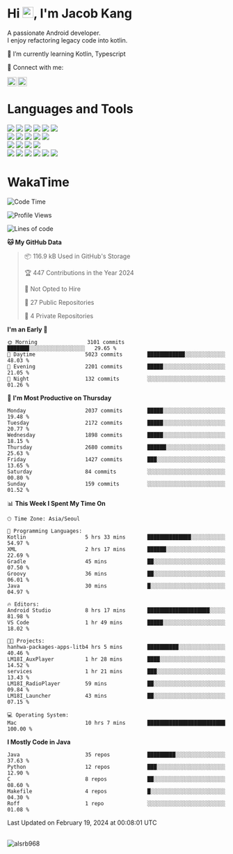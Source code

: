 # Hi <img src="https://media.giphy.com/media/hvRJCLFzcasrR4ia7z/giphy.gif" width="25px">, I'm Jacob Kang
A passionate Android developer.
</br>
I enjoy refactoring legacy code into kotlin.

🌱 I’m currently learning Kotlin, Typescript

🤝 Connect with me:

<a href="https://www.linkedin.com/in/minkyu-kang-b7477b1b2/"><img align="left" src="https://raw.githubusercontent.com/yushi1007/yushi1007/main/images/linkedin.svg" alt="Minkyu Kang | LinkedIn" width="21px"/></a>
<a href="https://www.instagram.com/_jacob_kang/"><img align="left" src="https://raw.githubusercontent.com/yushi1007/yushi1007/main/images/instagram.svg" alt="Jacob Kang | Instagram" width="21px"/></a>

</br>

# Languages and Tools

<div align="left">
<img src="https://img.shields.io/badge/java-007396?logo=java&logoColor=white"/>
<img src="https://img.shields.io/badge/kotlin-7F52FF?logo=kotlin&logoColor=white"/>
<img src="https://img.shields.io/badge/python-3776AB?logo=python&logoColor=white"/>
<img src="https://img.shields.io/badge/bash shell-4EAA25?logo=gnubash&logoColor=white"/>
<img src="https://img.shields.io/badge/c-A8B9CC?logo=c&logoColor=white"/>
<img src="https://img.shields.io/badge/c++-00599C?logo=c%2b%2b&logoColor=white"/>
</div>
<div align="left">
<img src="https://img.shields.io/badge/git-F05032?logo=git&logoColor=white"/>
<img src="https://img.shields.io/badge/github-181717?logo=github&logoColor=white"/>
<img src="https://img.shields.io/badge/mysql-4479A1?logo=mysql&logoColor=white"/>
<img src="https://img.shields.io/badge/sqlite-003B57?logo=sqlite&logoColor=white"/>
<img src="https://img.shields.io/badge/amazon AWS-232F3E?logo=amazonaws&logoColor=white"/>
</div>
<div align="left">
<img src="https://img.shields.io/badge/android-3DDC84?logo=android&logoColor=white"/>
<img src="https://img.shields.io/badge/linux-FCC624?logo=linux&logoColor=white"/>
<img src="https://img.shields.io/badge/flask-000000?logo=flask&logoColor=white"/>
<img src="https://img.shields.io/badge/arduino-00979D?logo=arduino&logoColor=white"/>
</div>
<div align="left">
<img src="https://img.shields.io/badge/slack-4A154B?logo=slack&logoColor=white"/>
<img src="https://img.shields.io/badge/notion-000000?logo=notion&logoColor=white"/>
<img src="https://img.shields.io/badge/jira-0052CC?logo=jira&logoColor=white"/>
<img src="https://img.shields.io/badge/postman-FF6C37?logo=postman&logoColor=white"/>
<img src="https://img.shields.io/badge/intellij-000000?logo=intellijidea&logoColor=white"/>
<img src="https://img.shields.io/badge/pycharm-000000?logo=pycharm&logoColor=white"/>
</div>

# WakaTime

<!--START_SECTION:waka-->
![Code Time](http://img.shields.io/badge/Code%20Time-3%2C500%20hrs%2018%20mins-blue)

![Profile Views](http://img.shields.io/badge/Profile%20Views-0-blue)

![Lines of code](https://img.shields.io/badge/From%20Hello%20World%20I%27ve%20Written-7.5%20million%20lines%20of%20code-blue)

**🐱 My GitHub Data** 

> 📦 116.9 kB Used in GitHub's Storage 
 > 
> 🏆 447 Contributions in the Year 2024
 > 
> 🚫 Not Opted to Hire
 > 
> 📜 27 Public Repositories 
 > 
> 🔑 4 Private Repositories 
 > 
**I'm an Early 🐤** 

```text
🌞 Morning                3101 commits        ███████░░░░░░░░░░░░░░░░░░   29.65 % 
🌆 Daytime                5023 commits        ████████████░░░░░░░░░░░░░   48.03 % 
🌃 Evening                2201 commits        █████░░░░░░░░░░░░░░░░░░░░   21.05 % 
🌙 Night                  132 commits         ░░░░░░░░░░░░░░░░░░░░░░░░░   01.26 % 
```
📅 **I'm Most Productive on Thursday** 

```text
Monday                   2037 commits        █████░░░░░░░░░░░░░░░░░░░░   19.48 % 
Tuesday                  2172 commits        █████░░░░░░░░░░░░░░░░░░░░   20.77 % 
Wednesday                1898 commits        █████░░░░░░░░░░░░░░░░░░░░   18.15 % 
Thursday                 2680 commits        ██████░░░░░░░░░░░░░░░░░░░   25.63 % 
Friday                   1427 commits        ███░░░░░░░░░░░░░░░░░░░░░░   13.65 % 
Saturday                 84 commits          ░░░░░░░░░░░░░░░░░░░░░░░░░   00.80 % 
Sunday                   159 commits         ░░░░░░░░░░░░░░░░░░░░░░░░░   01.52 % 
```


📊 **This Week I Spent My Time On** 

```text
🕑︎ Time Zone: Asia/Seoul

💬 Programming Languages: 
Kotlin                   5 hrs 33 mins       ██████████████░░░░░░░░░░░   54.97 % 
XML                      2 hrs 17 mins       ██████░░░░░░░░░░░░░░░░░░░   22.69 % 
Gradle                   45 mins             ██░░░░░░░░░░░░░░░░░░░░░░░   07.50 % 
Groovy                   36 mins             ██░░░░░░░░░░░░░░░░░░░░░░░   06.01 % 
Java                     30 mins             █░░░░░░░░░░░░░░░░░░░░░░░░   04.97 % 

🔥 Editors: 
Android Studio           8 hrs 17 mins       ████████████████████░░░░░   81.98 % 
VS Code                  1 hr 49 mins        █████░░░░░░░░░░░░░░░░░░░░   18.02 % 

🐱‍💻 Projects: 
hanhwa-packages-apps-litb4 hrs 5 mins        ██████████░░░░░░░░░░░░░░░   40.46 % 
LM18I_AuxPlayer          1 hr 28 mins        ████░░░░░░░░░░░░░░░░░░░░░   14.52 % 
services                 1 hr 21 mins        ███░░░░░░░░░░░░░░░░░░░░░░   13.43 % 
LM18I_RadioPlayer        59 mins             ██░░░░░░░░░░░░░░░░░░░░░░░   09.84 % 
LM18I_Launcher           43 mins             ██░░░░░░░░░░░░░░░░░░░░░░░   07.15 % 

💻 Operating System: 
Mac                      10 hrs 7 mins       █████████████████████████   100.00 % 
```

**I Mostly Code in Java** 

```text
Java                     35 repos            █████████░░░░░░░░░░░░░░░░   37.63 % 
Python                   12 repos            ███░░░░░░░░░░░░░░░░░░░░░░   12.90 % 
C                        8 repos             ██░░░░░░░░░░░░░░░░░░░░░░░   08.60 % 
Makefile                 4 repos             █░░░░░░░░░░░░░░░░░░░░░░░░   04.30 % 
Roff                     1 repo              ░░░░░░░░░░░░░░░░░░░░░░░░░   01.08 % 
```




 Last Updated on February 19, 2024 at 00:08:01 UTC
<!--END_SECTION:waka-->

</br>

<div align="left">
<img align="left" src="https://github-readme-stats.vercel.app/api/top-langs?username=alsrb968&show_icons=true&locale=en&layout=compact&theme=dark" alt="alsrb968" />
</div>
